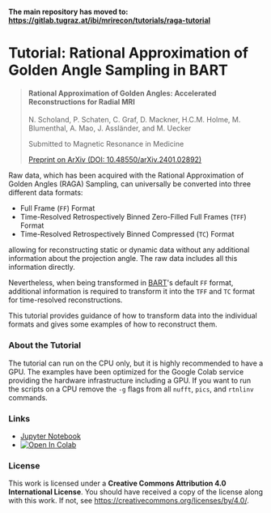 **The main repository has moved to: https://gitlab.tugraz.at/ibi/mrirecon/tutorials/raga-tutorial**


# Tutorial: Rational Approximation of Golden Angle Sampling in BART

> #### Rational Approximation of Golden Angles: Accelerated Reconstructions for Radial MRI
> N. Scholand, P. Schaten, C. Graf, D. Mackner, H.C.M. Holme, M. Blumenthal, A. Mao, J. Assländer, and M. Uecker
>
> Submitted to Magnetic Resonance in Medicine
>
> [Preprint on ArXiv (DOI: 10.48550/arXiv.2401.02892)](https://doi.org/10.48550/arXiv.2401.02892)
		
Raw data, which has been acquired with the Rational Approximation of Golden Angles (RAGA) Sampling, can universally be converted into three different data formats:

* Full Frame (`FF`) Format
* Time-Resolved Retrospectively Binned Zero-Filled Full Frames (`TFF`) Format
* Time-Resolved Retrospectively Binned Compressed (`TC`) Format

allowing for reconstructing static or dynamic data without any additional information about the projection angle.
The raw data includes all this information directly.

Nevertheless, when being transformed in [BART](https://github.com/mrirecon/bart)'s default `FF` format, additional information is required to transform it into the `TFF` and `TC` format for time-resolved reconstructions.

This tutorial provides guidance of how to transform data into the individual formats and gives some examples of how to reconstruct them.

### About the Tutorial

The tutorial can run on the CPU only, but it is highly recommended to have a GPU. The examples have been optimized for the Google Colab service providing the hardware infrastructure including a GPU. If you want to run the scripts on a CPU remove the `-g` flags from all `nufft`, `pics`, and `rtnlinv` commands.

### Links

- [Jupyter Notebook](./raga-tutorial.ipynb)
- [![Open In Colab](https://colab.research.google.com/assets/colab-badge.svg)](https://colab.research.google.com/github/mrirecon/raga-tutorial/blob/master/raga-tutorial.ipynb)



### License
This work is licensed under a **Creative Commons Attribution 4.0 International License**.
You should have received a copy of the license along with this
work. If not, see <https://creativecommons.org/licenses/by/4.0/>.
